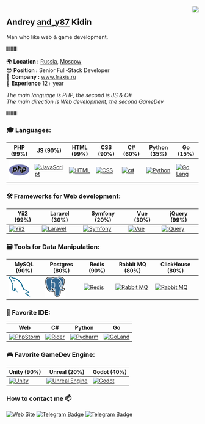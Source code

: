 <img align='right' src="https://github-readme-stats.vercel.app/api/top-langs/?username=andy87&langs_count=5&hide_title=true">  

## Andrey [and_y87](https://t.me/and_y87) Kidin

Man who like web & game development.
  
𝄃𝄃𝄂𝄂𝄀𝄁𝄃𝄂𝄂𝄃   
  
🌍 **Location :** <a href="https://www.google.ru/maps/place/%D0%A0%D0%BE%D1%81%D1%81%D0%B8%D1%8F/" target="_blank">Russia</a>, <a href="https://www.google.ru/maps/place/%D0%9C%D0%BE%D1%81%D0%BA%D0%B2%D0%B0/@55.5810336,36.7262267,9z/" target="_blank">Moscow</a>  
😎 **Position :** Senior Full-Stack Developer  
💼 **Company :** www.fraxis.ru  
🚀 **Experience** 12+ year  

  _The main language is PHP, the second is JS & C#_  
  _The main direction is Web development, the second GameDev_
  
𝄃𝄃𝄂𝄂𝄀𝄁𝄃𝄂𝄂𝄃  
  
### 🎓 Languages:
| PHP (99%) | JS (90%) | HTML (99%) | CSS (90%) | C# (60%) | Python (35%) | Go (15%) |
|----------|----------|----------|----------|----------|----------|----------|
| <a href="https://www.php.net/"><img src="https://github.com/devicons/devicon/blob/master/icons/php/php-original.svg" title="PHP" alt="PHP" width=55 height=55></a> | <a href="https://javascript.ru/"><img src="https://cdn.jsdelivr.net/gh/devicons/devicon@latest/icons/javascript/javascript-original.svg" title="JavaScript" alt="JavaScript" width=55 height=55 ></a> | <a href="https://html.com/html5/"><img src="https://cdn.jsdelivr.net/gh/devicons/devicon@latest/icons/html5/html5-original.svg" title="HTML" alt="HTML" width=55 height=55 ></a> | <a href="https://www.w3.org/Style/CSS"><img src="https://cdn.jsdelivr.net/gh/devicons/devicon@latest/icons/css3/css3-original.svg" title="CSS" alt="CSS" width=55 height=55 ></a> | <a href="https://dotnet.microsoft.com/en-us/languages/csharp"><img src="https://cdn.jsdelivr.net/gh/devicons/devicon@latest/icons/csharp/csharp-original.svg" title="c#"  alt="c#" width=55 height=55 ></a> | <a href="https://www.python.org"><img src="https://cdn.jsdelivr.net/gh/devicons/devicon@latest/icons/python/python-original.svg" title="Python" alt="Python" width=55 height=55></a> | <a href="https://go.dev/"><img src="https://cdn.jsdelivr.net/gh/devicons/devicon@latest/icons/go/go-original.svg" title="Go" alt="Go Lang" width=55 height=55></a>  |

  
### 🛠️ Frameworks for Web development:
| Yii2 (99%) | Laravel (30%) | Symfony (20%) | Vue (30%) | jQuery (99%) |
|----------|----------|----------|----------|----------|
| <a href="https://www.yiiframework.com"><img src="https://cdn.jsdelivr.net/gh/devicons/devicon@latest/icons/yii/yii-original.svg" title="Yii2" alt="Yii2" width=55 height=55></a> | <a href="https://laravel.com"><img src="https://cdn.jsdelivr.net/gh/devicons/devicon@latest/icons/laravel/laravel-original.svg" title="Laravel" alt="Laravel" width=55 height=55></a> | <a href="https://symfony.com"><img src="https://cdn.jsdelivr.net/gh/devicons/devicon@latest/icons/symfony/symfony-original.svg" title="Symfony" alt="Symfony" width=55 height=55></a> | <a href="https://vuejs.org"><img src="https://cdn.jsdelivr.net/gh/devicons/devicon@latest/icons/vuejs/vuejs-original.svg" title="Vue" alt="Vue" width=55 height=55></a> | <a href="https://jquery.com"><img src="https://cdn.jsdelivr.net/gh/devicons/devicon@latest/icons/jquery/jquery-original.svg" title="jQuery" alt="jQuery" width=55 height=55></a> |
  
### 🗃️ Tools for Data Manipulation:
| MySQL (90%) | Postgres (80%) | Redis (90%) | Rabbit MQ (80%) | ClickHouse (80%) |
|----------|----------|----------|----------|----------|
| <a href="https://www.mysql.com"><img src="https://github.com/devicons/devicon/blob/master/icons/mysql/mysql-original.svg" title="MySQL" alt="MySQL" width=55 height=55></a> | <a href="https://www.postgresql.org"><img src="https://github.com/devicons/devicon/blob/master/icons/postgresql/postgresql-original.svg" title="PostgreSQL" alt="PostgreSQL" width=55 height=55></a> | <a href="https://www.redis.com"><img src="https://cdn.jsdelivr.net/gh/devicons/devicon@latest/icons/redis/redis-original.svg" title="Redis" alt="Redis"  width=55 height=55 ></a> | <a href="https://www.rabbitmq.com"><img src="https://cdn.jsdelivr.net/gh/devicons/devicon@latest/icons/rabbitmq/rabbitmq-original.svg" title="Rabbit MQ" alt="Rabbit MQ"  width=55 height=55 ></a> | <a href="[https://www.rabbitmq.com](https://clickhouse.com)"><img src="https://clickhouse.com/images/media/ch_logo_blk_md_vert.svg" title="Rabbit MQ" alt="Rabbit MQ"  width="auto" height=55 ></a> |
  
### 🎨 Favorite IDE:
| Web | C# | Python | Go |
|----------|----------|----------|----------|
| <a href="https://www.jetbrains.com/phpstorm/"><img src="https://cdn.jsdelivr.net/gh/devicons/devicon@latest/icons/phpstorm/phpstorm-original.svg" title="PhpStorm" alt="PhpStorm" width=55 height=55></a> | <a href="https://www.jetbrains.com/rider/"><img src="https://cdn.jsdelivr.net/gh/devicons/devicon@latest/icons/rider/rider-original.svg"  title="Rider" alt="Rider" width=55 height=55></a> | <a href="https://www.jetbrains.com/pycharm/"><img src="https://cdn.jsdelivr.net/gh/devicons/devicon@latest/icons/pycharm/pycharm-original.svg" title="Pycharm" alt="Pycharm" width=55 height=55></a> | <a href="https://www.jetbrains.com/go/"><img src="https://cdn.jsdelivr.net/gh/devicons/devicon@latest/icons/goland/goland-original.svg" title="GoLand" alt="GoLand" width=55 height=55></a> |
  
### 🎮 Favorite GameDev Engine:
| Unity (90%) | Unreal (20%) | Godot (40%) | 
|----------|----------|----------|
|<a href="https://unity.com/ru/products/unity-engine" target="_blank"><img src="https://cdn.jsdelivr.net/gh/devicons/devicon@latest/icons/unity/unity-original.svg" title="Unity" alt="Unity" width=55 height=55></a> | <a href="https://www.unrealengine.com/en-US/unreal-engine-5" target="_blank"><img src="https://cdn.jsdelivr.net/gh/devicons/devicon@latest/icons/unrealengine/unrealengine-original.svg" title="Unreal Engine" alt="Unreal Engine" width=55 height=55></a> | <a href="https://godotengine.org/"><img src="https://cdn.jsdelivr.net/gh/devicons/devicon@latest/icons/godot/godot-original.svg" title="Godot" alt="Godot" width=55 height=55></a> | 


### How to contact me :mailbox:
[![Web Site](https://img.shields.io/badge/site-andy87.ru-blue)](https://andy87.ru)
[![Telegram Badge](https://img.shields.io/badge/Telegram-blue?style=flat&logo=telegram&logoColor=white)](https://t.me/and_y87)
[![Telegram Badge](https://img.shields.io/badge/%D0%B2%D0%BA%D0%BE%D0%BD%D1%82%D0%B0%D0%BA%D1%82%D0%B5-blue?style=flat&logo=vk&logoColor=white)](https://vk.com/id806034)
